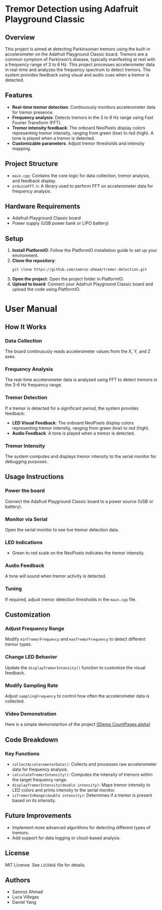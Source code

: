 # Tremor Detection using Adafruit Playground Classic

## Overview
This project is aimed at detecting Parkinsonian tremors using the built-in accelerometer on the Adafruit Playground Classic board. Tremors are a common symptom of Parkinson’s disease, typically manifesting at rest with a frequency range of 3 to 6 Hz. This project processes accelerometer data in real-time and analyzes the frequency spectrum to detect tremors. The system provides feedback using visual and audio cues when a tremor is detected.

## Features
- **Real-time tremor detection**: Continuously monitors accelerometer data for tremor presence.
- **Frequency analysis**: Detects tremors in the 3 to 6 Hz range using Fast Fourier Transform (FFT).
- **Tremor intensity feedback**: The onboard NeoPixels display colors representing tremor intensity, ranging from green (low) to red (high). A tone is played when a tremor is detected.
- **Customizable parameters**: Adjust tremor thresholds and intensity mapping.

## Project Structure
- `main.cpp`: Contains the core logic for data collection, tremor analysis, and feedback display.
- `arduinoFFT.h`: A library used to perform FFT on accelerometer data for frequency analysis.

## Hardware Requirements
- Adafruit Playground Classic board
- Power supply (USB power bank or LIPO battery)

## Setup
1. **Install PlatformIO**: Follow the PlatformIO installation guide to set up your environment.
2. **Clone the repository**: 
   ```bash
   git clone https://github.com/samroz-ahmad/tremor-detection.git
3. **Open the project**: Open the project folder in PlatformIO.
4. **Upload to board**: Connect your Adafruit Playground Classic board and upload the code using PlatformIO.

# User Manual

## How It Works

### Data Collection
The board continuously reads accelerometer values from the X, Y, and Z axes.

### Frequency Analysis
The real-time accelerometer data is analyzed using FFT to detect tremors in the 3-6 Hz frequency range.

### Tremor Detection
If a tremor is detected for a significant period, the system provides feedback:

- **LED Visual Feedback**: The onboard NeoPixels display colors representing tremor intensity, ranging from green (low) to red (high).
- **Audio Feedback**: A tone is played when a tremor is detected.

### Tremor Intensity
The system computes and displays tremor intensity to the serial monitor for debugging purposes.

## Usage Instructions

### Power the board
Connect the Adafruit Playground Classic board to a power source (USB or battery).

### Monitor via Serial
Open the serial monitor to see live tremor detection data.

### LED Indications
- Green to red scale on the NeoPixels indicates the tremor intensity.

### Audio Feedback
A tone will sound when tremor activity is detected.

### Tuning
If required, adjust tremor detection thresholds in the `main.cpp` file.

## Customization

### Adjust Frequency Range
Modify `minTremorFrequency` and `maxTremorFrequency` to detect different tremor types.

### Change LED Behavior
Update the `displayTremorIntensity()` function to customize the visual feedback.

### Modify Sampling Rate
Adjust `samplingFrequency` to control how often the accelerometer data is collected.

### Video Demonstration 
Here is a simple demonstartion of the project
[![Demo CountPages alpha]](https://www.youtube.com/watch?v=sYAxcRsYPLs)

## Code Breakdown

### Key Functions

- `collectAccelerometerData()`: Collects and processes raw accelerometer data for frequency analysis.
- `calculateTremorIntensity()`: Computes the intensity of tremors within the target frequency range.
- `displayTremorIntensity(double intensity)`: Maps tremor intensity to LED colors and prints intensity to the serial monitor.
- `isTremorInRange(double intensity)`: Determines if a tremor is present based on its intensity.

## Future Improvements

- Implement more advanced algorithms for detecting different types of tremors.
- Add support for data logging or cloud-based analysis.

## License

MIT License. See `LICENSE` file for details.

## Authors

- Samroz Ahmad
- Luca Villegas
- Daniel Yang
```md

